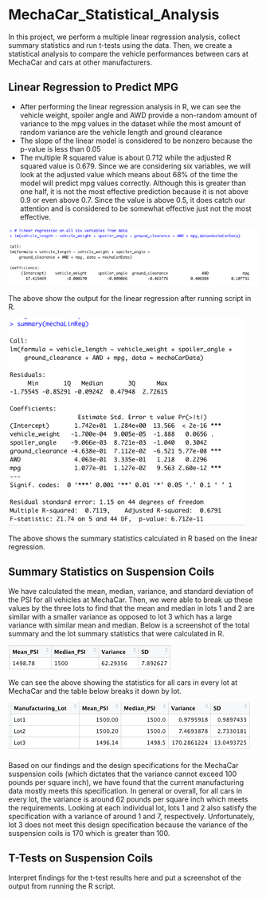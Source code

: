 # MechaCar_Statistical_Analysis
In this project, we perform a multiple linear regression analysis, collect summary statistics and run t-tests using the data. Then, we create a statistical analysis to compare the vehicle performances between cars at MechaCar and cars at other manufacturers.

## Linear Regression to Predict MPG
- After performing the linear regression analysis in R, we can see the vehicle weight, spoiler angle and AWD provide a non-random amount of variance to the mpg values in the dataset while the most amount of random variance are the vehicle length and ground clearance
- The slope of the linear model is considered to be nonzero because the p-value is less than 0.05
- The multiple R squared value is about 0.712 while the adjusted R squared value is 0.679. Since we are considering six variables, we will look at the adjusted value which means about 68% of the time the model will predict mpg values correctly. Although this is greater than one half, it is not the most effective prediction because it is not above 0.9 or even above 0.7. Since the value is above 0.5, it does catch our attention and is considered to be somewhat effective just not the most effective.


![Linear Regression output](https://github.com/kmaluccio/MechaCar_Statistical_Analysis/blob/main/multLinReg.png)

The above show the output for the linear regression after running script in R.

![Summary Statistics](https://github.com/kmaluccio/MechaCar_Statistical_Analysis/blob/main/summaryStats.png)

The above shows the summary statistics calculated in R based on the linear regression.

## Summary Statistics on Suspension Coils

We have calculated the mean, median, variance, and standard deviation of the PSI for all vehicles at MechaCar. Then, we were able to break up these values by the three lots to find that the mean and median in lots 1 and 2 are similar with a smaller variance as opposed to lot 3 which has a large variance with similar mean and median. Below is a screenshot of the total summary and the lot summary statistics that were calculated in R.

![Total Summary Stats](https://github.com/kmaluccio/MechaCar_Statistical_Analysis/blob/main/total_summary.png)

We can see the above showing the statistics for all cars in every lot at MechaCar and the table below breaks it down by lot.

![Total and Lot Summary Stats](https://github.com/kmaluccio/MechaCar_Statistical_Analysis/blob/main/lot_summary.png)

Based on our findings and the design specifications for the MechaCar suspension coils (which dictates that the variance cannot exceed 100 pounds per square inch), we have found that the current manufacturing data mostly meets this specification. In general or overall, for all cars in every lot, the variance is around 62 pounds per square inch which meets the requirements. Looking at each individual lot, lots 1 and 2 also satisfy the specification with a variance of around 1 and 7, respectively. Unfortunately, lot 3 does not meet this design specification because the variance of the suspension coils is 170 which is greater than 100. 

## T-Tests on Suspension Coils

Interpret findings for the t-test results here and put a screenshot of the output from running the R script.
